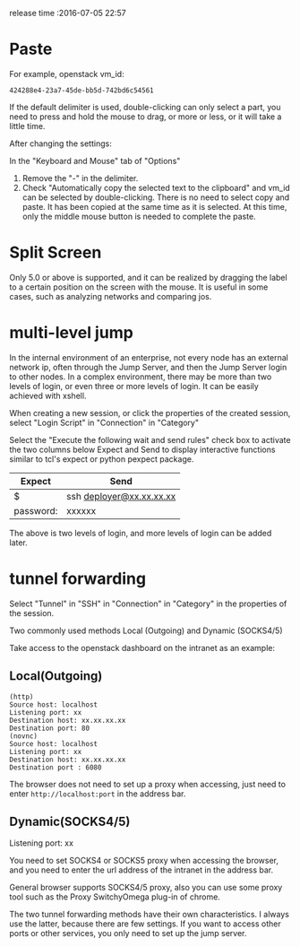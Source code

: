 release time :2016-07-05 22:57

# Paste

For example, openstack vm_id:

	424288e4-23a7-45de-bb5d-742bd6c54561

If the default delimiter is used, double-clicking can only select a part, you need to press and hold the mouse to drag, or more or less, or it will take a little time.

After changing the settings:

In the "Keyboard and Mouse" tab of "Options"

1. Remove the "-" in the delimiter.
2. Check "Automatically copy the selected text to the clipboard" and vm_id can be selected by double-clicking. There is no need to select copy and paste. It has been copied at the same time as it is selected. At this time, only the middle mouse button is needed to complete the paste.

# Split Screen

Only 5.0 or above is supported, and it can be realized by dragging the label to a certain position on the screen with the mouse. It is useful in some cases, such as analyzing networks and comparing jos.


# multi-level jump

In the internal environment of an enterprise, not every node has an external network ip, often through the Jump Server, and then the Jump Server login to other nodes. In a complex environment, there may be more than two levels of login, or even three or more levels of login. It can be easily achieved with xshell.

When creating a new session, or click the properties of the created session, select "Login Script" in "Connection" in "Category"

Select the "Execute the following wait and send rules" check box to activate the two columns below Expect and Send to display interactive functions similar to tcl's expect or python pexpect package.

|Expect   |Send                    |
|---------|------------------------|
|$        |ssh deployer@xx.xx.xx.xx|
|password:|xxxxxx                  |

The above is two levels of login, and more levels of login can be added later.

# tunnel forwarding

Select "Tunnel" in "SSH" in "Connection" in "Category" in the properties of the session.

Two commonly used methods Local (Outgoing) and Dynamic (SOCKS4/5)

Take access to the openstack dashboard on the intranet as an example:

## Local(Outgoing)

    (http)
    Source host: localhost
    Listening port: xx
    Destination host: xx.xx.xx.xx
    Destination port: 80
    (novnc)
    Source host: localhost
    Listening port: xx
    Destination host: xx.xx.xx.xx
    Destination port : 6080

The browser does not need to set up a proxy when accessing, just need to enter `http://localhost:port` in the address bar.

## Dynamic(SOCKS4/5)

Listening port: xx

You need to set SOCKS4 or SOCKS5 proxy when accessing the browser, and you need to enter the url address of the intranet in the address bar.

General browser supports SOCKS4/5 proxy, also you can use some proxy tool such as the Proxy SwitchyOmega plug-in of chrome.

The two tunnel forwarding methods have their own characteristics. I always use the latter, because there are few settings. If you want to access other ports or other services, you only need to set up the jump server.